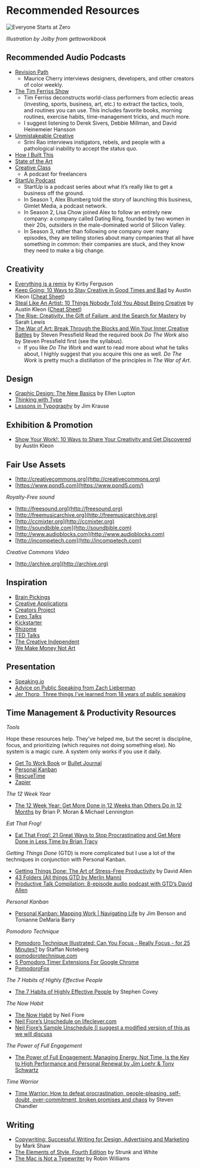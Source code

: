 # Recommended Resources

![Everyone Starts at Zero](http://teaching.polishedsolid.com/images/gettoworkbook_at_zero.png) 

_Illustration by Jolby from gettoworkbook_

## Recommended Audio Podcasts

* [Revision Path](https://itunes.apple.com/us/podcast/revision-path/id834173190?mt=2) 
  * Maurice Cherry interviews designers, developers, and other creators of color weekly.
* [The Tim Ferriss Show](https://itunes.apple.com/us/podcast/the-tim-ferriss-show/id863897795?mt=2) 
  * Tim Ferriss deconstructs world-class performers from eclectic areas \(investing, sports, business, art, etc.\) to extract the tactics, tools, and routines you can use. This includes favorite books, morning routines, exercise habits, time-management tricks, and much more.
  * I suggest listening to Derek Sivers, Debbie Millman, and David Heinemeier Hansson
* [Unmistakeable Creative](https://itunes.apple.com/us/podcast/unmistakable-creative/id352721366?mt=2) 
  * Srini Rao interviews instigators, rebels, and people with a pathological inability to accept the status quo.
* [How I Built This](https://www.npr.org/podcasts/510313/how-i-built-this)
* [State of the Art](https://itunes.apple.com/us/podcast/state-of-the-art/id1305467447?mt=2)
* [Creative Class](https://creativeclass.co/podcast/) 
  * A podcast for freelancers
* [StartUp Podcast](https://itunes.apple.com/us/podcast/startup-podcast/id913805339?mt=2) 
  * StartUp is a podcast series about what it’s really like to get a business off the ground.
  * In Season 1, Alex Blumberg told the story of launching this business, Gimlet Media, a podcast network.
  * In Season 2, Lisa Chow joined Alex to follow an entirely new company: a company called Dating Ring, founded by two women in their 20s, outsiders in the male-dominated world of Silicon Valley.
  * In Season 3, rather than following one company over many episodes, they are telling stories about many companies that all have something in common: their companies are stuck, and they know they need to make a big change.

## Creativity

* [Everything is a remix](https://www.everythingisaremix.info/watch-the-series) by Kirby Ferguson
* [Keep Going: 10 Ways to Stay Creative in Good Times and Bad](https://www.amazon.com/Keep-Going-Ways-Creative-Times/dp/1523506644/ref=sr_1_1?keywords=austin+kleon&qid=1578346637&sr=8-1) by Austin Kleon \([Cheat Sheet](https://miro.medium.com/max/2048/1*Sz1lQkqKnhcWjcmy4xaxNA.jpeg)\)
* [Steal Like An Artist: 10 Things Nobody Told You About Being Creative](http://www.amazon.com/Steal-Like-Artist-Things-Creative/dp/0761169253/ref=sr_1_1?ie=UTF8&qid=1422468736&sr=8-1&keywords=steal+like+an+artist) by Austin Kleon \([Cheat Sheet](https://bbinno.files.wordpress.com/2016/04/steal2.png?w=736)\)
* [The Rise: Creativity, the Gift of Failure, and the Search for Mastery](https://www.amazon.com/Rise-Creativity-Failure-Search-Mastery/dp/1451629249/ref=sr_1_1?keywords=sarah+lewis&qid=1578348223&sr=8-1) by Sarah Lewis
* [The War of Art: Break Through the Blocks and Win Your Inner Creative Battles](http://www.amazon.com/War-Art-Through-Creative-Battles/dp/0446691437/) by Steven Pressfield Read the required book _Do The Work_ also by Steven Pressfield first \(see the syllabus\).
  * If you like _Do The Work_ and want to read more about what he talks about, I highly suggest that you acquire this one as well. _Do The Work_ is pretty much a distillation of the principles in _The War of Art_. 

## Design

* [Graphic Design: The New Basics](https://www.amazon.com/Graphic-Design-Basics-Revised-Expanded/dp/161689332X/ref=tmm_pap_swatch_0?_encoding=UTF8&qid=1516898876&sr=8-1) by Ellen Lupton
* [Thinking with Type](http://thinkingwithtype.com/)
* [Lessons in Typography](https://www.amazon.com/Lessons-Typography-Must-know-typographic-principles/dp/0133993558/ref=tmm_pap_swatch_0?_encoding=UTF8&qid=1516898915&sr=1-1) by Jim Krause

## Exhibition & Promotion

* [Show Your Work!: 10 Ways to Share Your Creativity and Get Discovered ](http://www.amazon.com/Show-Your-Work-Creativity-Discovered/dp/076117897X/ref=sr_1_1?ie=UTF8&qid=1440022873&sr=8-1&keywords=show+your+work) by Austin Kleon

## Fair Use Assets

* [http://creativecommons.org](http://creativecommons.org)
* [https://www.pond5.com](https://www.pond5.com/)

_Royalty-Free sound_

* [http://freesound.org](http://freesound.org)
* [http://freemusicarchive.org](http://freemusicarchive.org)
* [http://ccmixter.org](http://ccmixter.org)
* [http://soundbible.com](http://soundbible.com)
* [http://www.audioblocks.com](http://www.audioblocks.com)
* [http://incompetech.com](http://incompetech.com)

_Creative Commons Video_

* [http://archive.org](http://archive.org)

## Inspiration

* [Brain Pickings](https://www.brainpickings.org/)
* [Creative Applications](http://www.creativeapplications.net/)
* [Creators Project](https://creators.vice.com/en_us)
* [Eyeo Talks](https://vimeo.com/eyeofestival)
* [Kickstarter](https://www.kickstarter.com/)
* [Rhizome](http://rhizome.org/)
* [TED Talks](https://www.ted.com/)
* [The Creative Independent](https://thecreativeindependent.com/)
* [We Make Money Not Art](http://we-make-money-not-art.com/)

## Presentation

* [Speaking.io](http://speaking.io)
* [Advice on Public Speaking from Zach Lieberman](https://medium.com/@zachlieberman/advice-on-public-talks-a984876388c2)
* [Jer Thorp, Three things I’ve learned from 18 years of public speaking](https://medium.com/@blprnt/the-three-things-i-learned-from-eighteen-years-of-public-speaking-875f01178902) 

## Time Management & Productivity Resources

_Tools_

Hope these resources help. They've helped me, but the secret is discipline, focus, and prioritizing \(which requires not doing something else\). No system is a magic cure. A system only works if you use it daily.

* [Get To Work Book](http://gettoworkbook.com) or [Bullet Journal](https://bulletjournal.com)
* [Personal Kanban](http://www.personalkanban.com)
* [RescueTime](http://rescuetime.com) 
* [Zapier](http://zapier.com)

_The 12 Week Year_

* [The 12 Week Year: Get More Done in 12 Weeks than Others Do in 12 Months](https://www.amazon.com/12-Week-Year-Others-Months/dp/1118509234/ref=sr_1_1?crid=2XGNL8WLOA3UK&keywords=12+week+year&qid=1578346745&s=books&sprefix=12+week+%2Cstripbooks%2C128&sr=1-1) by Brian P. Moran & Michael Lennington

_Eat That Frog!_

* [Eat That Frog!: 21 Great Ways to Stop Procrastinating and Get More Done in Less Time by Brian Tracy](http://www.amazon.com/Eat-That-Frog-Great-Procrastinating/dp/1576754227/ref=sr_1_1?s=books&ie=UTF8&qid=1358357240&sr=1-1)

_Getting Things Done_ \(GTD\) is more complicated but I use a lot of the techniques in conjunction with Personal Kanban.

* [Getting Things Done: The Art of Stress-Free Productivity](http://www.amazon.com/Getting-Things-Done-Stress-Free-Productivity/dp/0142000280/ref=sr_1_1?ie=UTF8&qid=1420844841&sr=8-1&keywords=getting+things+done) by David Allen
* [43 Folders \(All things GTD by Merlin Mann\)](http://www.43folders.com)
* [Productive Talk Compilation: 8-episode audio podcast with GTD’s David Allen](http://www.43folders.com/2006/11/28/productive-talk-comp)

_Personal Kanban_

* [Personal Kanban: Mapping Work \| Navigating Life](http://www.amazon.com/Personal-Kanban-Mapping-Work-Navigating/dp/1453802266/ref=sr_1_1?s=books&ie=UTF8&qid=1358043876&sr=1-1&keywords=personal+kanban) by Jim Benson and Tonianne DeMaria Barry 

_Pomodoro Technique_

* [Pomodoro Technique Illustrated: Can You Focus - Really Focus - for 25 Minutes?](http://www.amazon.com/Pomodoro-Technique-Illustrated-Minutes-Pragmatic/dp/1934356506/ref=sr_1_1?s=books&ie=UTF8&qid=1358372303&sr=1-1) by Staffan Noteberg
* [pomodorotechnique.com](http://pomodorotechnique.com/)
* [5 Pomodoro Timer Extensions For Google Chrome](http://www.ilovefreesoftware.com/05/featured/pomodoro-timer-extensions-google-chrome.html)
* [PomodoroFox](https://addons.mozilla.org/en-US/firefox/addon/pomodorofox)

_The 7 Habits of Highly Effective People_

* [The 7 Habits of Highly Effective People](http://www.amazon.com/7-Habits-Highly-Effective-People/dp/0935721800/ref=sr_1_2?ie=UTF8&qid=1420844862&sr=8-2&keywords=7+habits+of+highly+effective+people) by Stephen Covey

_The Now Habit_

* [The Now Habit](http://www.amazon.com/Now-Habit-Overcoming-Procrastination-Guilt-Free/dp/1585425524/ref=sr_1_1?ie=UTF8&qid=1420844824&sr=8-1&keywords=neil+fiore) by Neil Fiore
* [Neil Fiore’s Unschedule on lifeclever.com](http://www.lifeclever.com/how-to-unschedule-your-work-and-enjoy-guilt-free-play)
* [Neil Fiore’s Sample Unschedule \(I suggest a modified version of this as we will discuss](http://www.neilfiore.com/nowhabit-schedule.shtml)

_The Power of Full Engagement_

* [The Power of Full Engagement: Managing Energy, Not Time, Is the Key to High Performance and Personal Renewal by Jim Loehr & Tony Schwartz](http://www.amazon.com/The-Power-Full-Engagement-Performance/dp/0743226755/ref=sr_1_5?ie=UTF8&qid=1358355636&sr=8-5&keywords=tony+schwartz)

_Time Warrior_

* [Time Warrior: How to defeat procrastination, people-pleasing, self-doubt, over-commitment, broken promises and chaos](http://www.amazon.com/Time-Warrior-procrastination-people-pleasing-over-commitment/dp/1600250378/ref=sr_1_1?s=books&ie=UTF8&qid=1312385159&sr=1-1) by Steven Chandler

## Writing

* [Copywriting: Successful Writing for Design, Advertising and Marketing](https://www.amazon.com/Copywriting-Successful-Writing-Advertising-Marketing/dp/1780670001/ref=sr_1_5?s=books&ie=UTF8&qid=1516899375&sr=1-5&keywords=copywriting) by Mark Shaw
* [The Elements of Style, Fourth Edition](http://www.amazon.com/Elements-Style-Fourth-William-Strunk/dp/020530902X/ref=sr_1_1?ie=UTF8&qid=1422276317&sr=8-1&keywords=stunk+and+whites+elements+of+style) by Strunk and White
* [The Mac is Not a Typewriter](http://www.amazon.com/Mac-Not-Typewriter-2nd/dp/0201782634/ref=sr_1_1?ie=UTF8&qid=1422276493&sr=8-1&keywords=the+mac+is+not+a+typewriter) by Robin Williams


